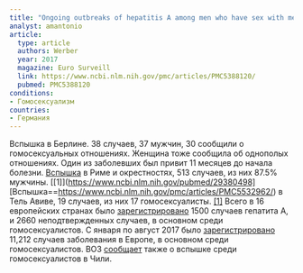 ```yaml
---
title: "Ongoing outbreaks of hepatitis A among men who have sex with men (MSM), Berlin, November 2016 to January 2017 – linked to other German cities and European countries"
analyst: amantonio
article:
  type: article
  authors: Werber
  year: 2017
  magazine: Euro Surveill
  link: https://www.ncbi.nlm.nih.gov/pmc/articles/PMC5388120/
  pubmed: PMC5388120
conditions:
- Гомосексуализм
countries:
- Германия
---
```


Вспышка в Берлине. 38 случаев, 37 мужчин, 30 сообщили о гомосексуальных отношениях. Женщина тоже сообщила об однополых отношениях.
Один из заболевших был привит 11 месяцев до начала болезни.
[Вспышкa](https://www.ncbi.nlm.nih.gov/pmc/articles/PMC5695276/) в Риме и окрестностях, 513 случаев, из них 87.5% мужчины. [[1]](https://www.ncbi.nlm.nih.gov/pubmed/29380498]
[Вспышкa==https://www.ncbi.nlm.nih.gov/pmc/articles/PMC5532962/) в Тель Авиве, 19 случаев, из них 17 гомосексуалисты. [[1]](https://www.ncbi.nlm.nih.gov/pubmed/22844014)
Всего в 16 европейских странах было [зарегистрировано](https://www.ncbi.nlm.nih.gov/pubmed/29381561) 1500 случаев гепатита А, и 2660 неподтвержденных случаев, в основном среди гомосексуалистов.
С января по август 2017 было [зарегистрировано](https://www.ncbi.nlm.nih.gov/pubmed/29282863) 11,212 случаев заболевания в Европе, в основном среди гомосексуалистов.
ВОЗ [сообщает](http://www.who.int/csr/don/07-june-2017-hepatitis-a/en/) также о вспышке среди гомосексуалистов в Чили.
